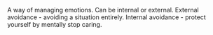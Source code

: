 A way of managing emotions. Can be internal or external.
External avoidance - avoiding a situation entirely.
Internal avoidance - protect yourself by mentally stop caring.